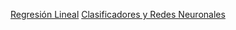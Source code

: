 
[Regresión Lineal](Clasificacion_Supervisada.ipynb)
[Clasificadores y Redes Neuronales](Clasificadores.ipynb)
